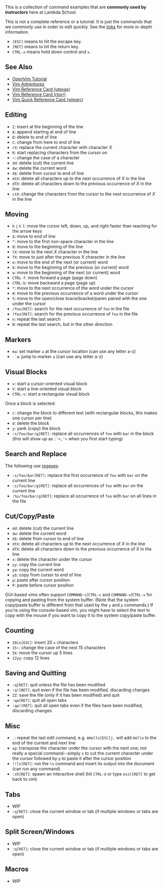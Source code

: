 This is a collection of command examples that are **commonly used by instructors** here at Lambda School.

This is _not_ a complete reference or a tutorial. It is just the commands that we commonly use in order to edit quickly. See the [links](#see-also) for more in-depth information.

* `[ESC]` means to hit the escape key.
* `[RET]` means to hit the return key.
* `CTRL-x` means hold down control and `x`.

## See Also

* [OpenVim Tutorial](http://www.openvim.com/)
* [Vim Adventures](https://vim-adventures.com/)
* [Vim Reference Card (utexas)](http://users.ece.utexas.edu/~adnan/vimqrc.html)
* [Vim Reference Card (rtorr)](https://vim.rtorr.com/)
* [Vim Quick Reference Card (vimqrc)](http://tnerual.eriogerg.free.fr/vim.html)

## Editing

* `I`: insert at the beginning of the line
* `A`: append starting at end of line
* `D`: delete to end of line
* `C`: change from here to end of line
* `rX`: replace the current character with character _X_
* `R`: start replacing characters from the cursor on
* `~`: change the case of a character
* `dd`: delete (cut) the current line
* `dw`: delete the current word
* `d$`: delete from cursor to end of line
* `dtX`: delete all characters up to the next occurrence of _X_ in the line
* `dTX`: delete all characters down to the previous occurrence of _X_ in the line
* `ctX`: change the characters from the cursor to the next occurrence of _X_ in the line

## Moving

* `h` `j` `k` `l`: move the cursor left, down, up, and right faster than reaching for the arrow keys
* `$`: move to end of line
* `^`: move to the first non-space character in the line
* `0`: move to the beginning of the line
* `tX`: move to the next _X_ character in the line
* `TX`: move to just after the previous _X_ character in the line
* `e`: move to the end of the next (or current) word
* `b`: move to the beginning of the previous (or current) word
* `w`: move to the beginning of the next (or current) word
* `CTRL-f`: move forward a page (page down)
* `CTRL-b`: move backward a page (page up)
* `*`: move to the next occurrence of the word under the cursor
* `#`: move to the previous occurrence of a word under the cursor
* `%`: move to the open/close brace/bracket/paren paired with the one under the cursor
* `/foo[RET]`: search for the next occurrence of `foo` in the file
* `?foo[RET]`: search for the previous occurrence of `foo` in the file
* `n`: repeat the last search
* `N`: repeat the last search, but in the other direction

## Markers

* `ma`: set marker `a` at the cursor location (can use any letter a-z)
* `` `a``: jump to marker `a` (can use any letter a-z)

## Visual Blocks

* `v`: start a cursor-oriented visual block
* `V`: start a line-oriented visual block
* `CTRL-v`: start a rectangular visual block

Once a block is selected:

* `c`: change the block to different text (with rectangular blocks, this makes one cursor per line)
* `d`: delete the block
* `y`: yank (copy) the block
* `:s/foo/bar/g[RET]`: replace all occurrences of `foo` with `bar` in the block (this will show up as `:'<,'>` when you first start typing)

## Search and Replace

The following use [regexes](http://vimregex.com/):

* `:s/foo/bar[RET]`: replace the first occurrence of `foo` with `bar` on the current line
* `:s/foo/bar/g[RET]`: replace all occurrences of `foo` with `bar` on the current line
* `:%s/foo/bar/g[RET]`: replace all occurrence of `foo` with `bar` on all lines in the file

## Cut/Copy/Paste

* `dd`: delete (cut) the current line
* `dw`: delete the current word
* `d$`: delete from cursor to end of line
* `dtX`: delete all characters up to the next occurrence of _X_ in the line
* `dTX`: delete all characters down to the previous occurrence of _X_ in the line
* `x`: delete the character under the cursor
* `yy`: copy the current line
* `yw`: copy the current word
* `y$`: copy from cursor to end of line
* `p`: paste after cursor position
* `P`: paste before cursor position

GUI-based vims often support `COMMAND-c`/`CTRL-c` and `COMMAND-v`/`CTRL-v` for copying and pasting from the system buffer. (Note that the system copy/paste buffer is different from that used by the `y` and `p` commands.) If you're using the console-based vim, you might have to select the text to copy with the mouse if you want to copy it to the system copy/paste buffer.

## Counting

* `20ix[ESC]`: insert 20 `x` characters
* `15~`: change the case of the next 15 characters
* `5k`: move the cursor up 5 lines
* `12yy`: copy 12 lines

## Saving and Quitting

* `:q[RET]`: quit unless the file has been modified
* `:q![RET]`: quit even if the file has been modified, discarding changes
* `ZZ`: save the file (only if it has been modified) and quit
* `:qa[RET]`: quit all open tabs
* `:qa![RET]`: quit all open tabs even if the files have been modified, discarding changes

## Misc

* `.`: repeat the last edit command, e.g. `AHello[ESC]j.` will add `Hello` to the end of the current and next line
* `xp`: transpose the character under the cursor with the next one; not really a special command--simply `x` to cut the current character under the cursor followed by `p` to paste it after the cursor position
* `!!ls[RET]`: run the `ls` command and insert its output into the document (can run any command)
* `:sh[RET]`: spawn an interactive shell (hit `CTRL-d` or type `exit[RET]` to get back to vim)

## Tabs

* WIP
* `:q[RET]`: close the current window or tab (if multiple windows or tabs are open)

## Split Screen/Windows

* WIP
* `:q[RET]`: close the current window or tab (if multiple windows or tabs are open)

## Macros

* WIP